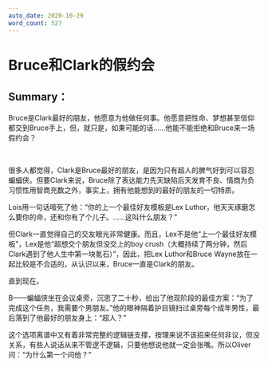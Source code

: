 ```yaml
---
auto_date: 2020-10-29
word_count: 527
---
```


# Bruce和Clark的假约会

## Summary：

Bruce是Clark最好的朋友，他愿意为他做任何事。他愿意把性命、梦想甚至信仰都交到Bruce手上，但，就只是，如果可能的话……他能不能拒绝和Bruce来一场假约会？

<br>

很多人都觉得，Clark是Bruce最好的朋友，是因为只有超人的脾气好到可以容忍蝙蝠侠。但要Clark来说，Bruce除了表达能力先天缺陷后天发育不良、情商为负习惯性用智商充数之外，事实上，拥有他能想到的最好的朋友的一切特质。

Lois用一句话噎死了他：“你的上一个最佳好友模板是Lex Luthor，他天天琢磨怎么要你的命，还和你有了个儿子。……这叫什么朋友？”

但Clark一直觉得自己的交友眼光非常健康。而且，Lex不是他“上一个最佳好友模板”，Lex是他“超想交个朋友但没交上的boy crush（大概持续了两分钟，然后Clark遇到了他人生中第一块氪石）”，因此，把Lex Luthor和Bruce Wayne放在一起比较是不合适的，从认识以来，Bruce一直是Clark的朋友。

直到现在。

B——蝙蝠侠坐在会议桌旁，沉思了二十秒，给出了他现阶段的最佳方案：“为了完成这个任务，我需要个男朋友。”他的眼神隔着护目镜扫过桌旁每个成年男性，最后落到了他最好的朋友身上：“超人？”

这个选项离谱中又有着非常完整的逻辑链支撑，按理来说不该招来任何非议，但没关系，有些人说话从来不管逻不逻辑，只要他想说他就一定会张嘴。所以Oliver问：“为什么第一个问他？”
